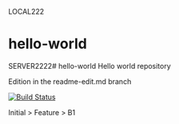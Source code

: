 LOCAL222

# hello-world
SERVER2222# hello-world
Hello world repository

Edition in the readme-edit.md branch

[![Build Status](https://travis-ci.org/CedricD/hello-world.svg?branch=master)](https://travis-ci.org/CedricD/hello-world)

Initial > Feature > B1
